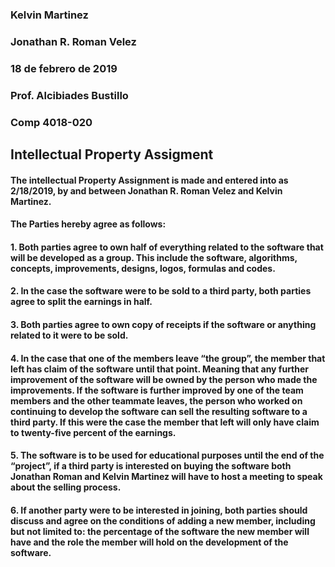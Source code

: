 ### Kelvin Martinez
### Jonathan R. Roman Velez
### 18 de febrero de 2019 
### Prof. Alcibiades Bustillo
### Comp 4018-020

## Intellectual Property Assigment

#### The intellectual Property Assignment is made and entered into as 2/18/2019, by and between Jonathan R. Roman Velez and Kelvin Martinez.

#### The Parties hereby agree as follows:

#### 1.	Both parties agree to own half of everything related to the software that will be developed as a group. This include the software, algorithms, concepts, improvements, designs, logos, formulas and codes. 

#### 2.	In the case the software were to be sold to a third party, both parties agree to split the earnings in half. 

#### 3.	Both parties agree to own copy of receipts if the software or anything related to it were to be sold. 
 
#### 4.	In the case that one of the members leave “the group”, the member that left has claim of the software until that point.  Meaning that any further improvement of the software will be owned by the person who made the improvements. If the software is further improved by one of the team members and the other teammate leaves, the person who worked on continuing to develop the software can sell the resulting software to a third party. If this were the case the member that left will only have claim to twenty-five percent of the earnings.

#### 5.	The software is to be used for educational purposes until the end of the “project”, if a third party is interested on buying the software both Jonathan Roman and Kelvin Martinez will have to host a meeting to speak about the selling process. 

#### 6.	If another party were to be interested in joining, both parties should discuss and agree on the conditions of adding a new member, including but not limited to: the percentage of the software the new member will have and the role the member will hold on the development of the software. 
